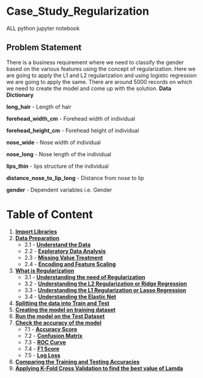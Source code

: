 # Case_Study_Regularization
ALL python jupyter notebook
## Problem Statement

There is a business requirement where we need to classify the gender based on the various features using the concept of regularization. Here we are going to apply the L1 and L2 regularization and using logistic regression we are going to apply the same. There are around 5000 records on which we need to create the model and come up with the solution.
**Data Dictionary**

**long_hair** - Length of hair

**forehead_width_cm** - Forehead width of individual

**forehead_height_cm** - Forehead height of individual

**nose_wide** -	Nose width of individual

**nose_long** -	Nose length of the individual

**lips_thin** -	lips structure of the individual

**distance_nose_to_lip_long** - Distance from nose to lip

**gender** -	Dependent variables i.e. Gender
# Table of Content

1. **[Import Libraries](#lib)**
2. **[Data Preparation](#prep)**
    - 2.1 - **[Understand the Data](#read)**
    - 2.2 - **[Exploratory Data Analysis](#eda)**
    - 2.3 - **[Missing Value Treatment](#null)**
    - 2.4 - **[Encoding and Feature Scaling](#enc)**
3. **[What is Regularization](#lr)**
    - 3.1 - **[Understanding the need of Regularization](#gi)**
    - 3.2 - **[Understanding the L2 Regularization or Ridge Regression](#gi)**
    - 3.3 - **[Understanding the L1 Regularization or Lasso Regression](#mf)**
    - 3.4 - **[Understanding the Elastic Net](#sf)**
4. **[Splitting the data into Train and Test](#sd)**
5. **[Creating the model on training dataset](#model)**
6. **[Run the model on the Test Dataset](#test)**
7. **[Check the accuracy of the model](#acc)**
    - 7.1 - **[Accuracy Score](#accscore)**
    - 7.2 - **[Confusion Matrix](#cm)**
    - 7.3 - **[ROC Curve](#roc)**
    - 7.4 - **[F1 Score](#f1score)**
    - 7.5 - **[Log Loss](#logloss)**
8. **[Comparing the Training and Testing Accuracies](#overunder)**
9. **[Applying K-Fold Cross Validation to find the best value of Lamda](#kfcv)**
